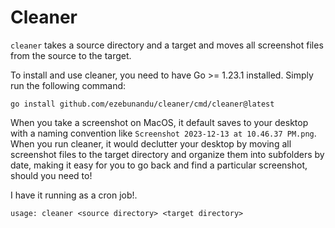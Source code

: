 # Cleaner

`cleaner` takes a source directory and a target and moves all screenshot files from the source to the target.

To install and use cleaner, you need to have Go >= 1.23.1 installed. Simply run the following command:

`go install github.com/ezebunandu/cleaner/cmd/cleaner@latest`

When you take a screenshot on MacOS, it default saves to your desktop with a naming convention like `Screenshot 2023-12-13 at 10.46.37 PM.png`. When you run cleaner, it would declutter your desktop by moving all screenshot files to the target directory and organize them into subfolders by date, making it easy for you to go back and find a particular screenshot, should you need to!

I have it running as a cron job!.

```usage: cleaner <source directory> <target directory>```
